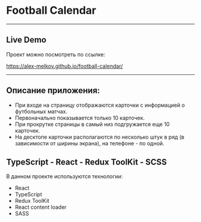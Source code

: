 # Football Calendar

---

## Live Demo

Проект можно посмотреть по ссылке:

https://alex-melkov.github.io/football-calendar/

---

## Описание приложения:

- При входе на страницу отображаются карточки с информацией о футбольных матчах.
- Первоначально показывается только 10 карточек.
- При прокрутке страницы в самый низ подгружается еще 10 карточек.
- На десктопе карточки располагаются по несколько штук в ряд (в зависимости от ширины экрана), на телефоне - по одной.

## TypeScript - React - Redux ToolKit - SCSS

В данном проекте используются технологии:

- React
- TypeScript
- Redux ToolKit
- React content loader
- SASS
